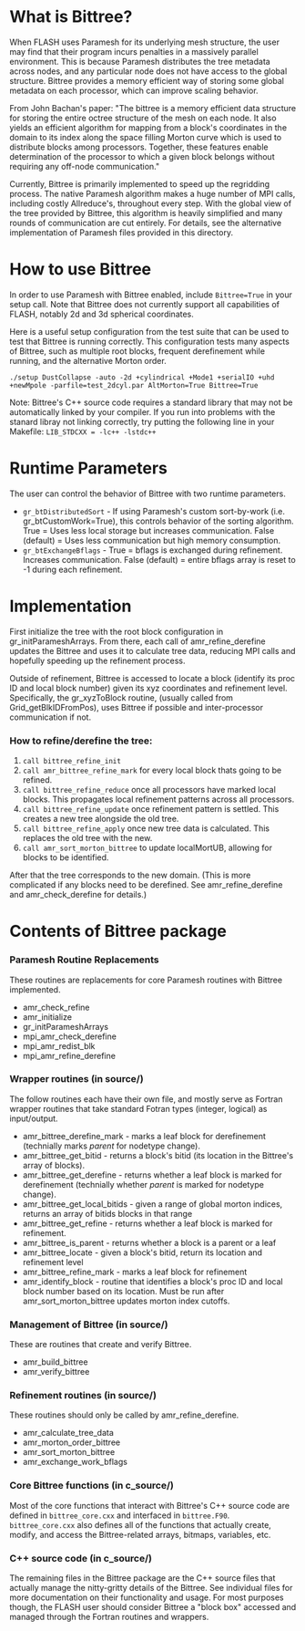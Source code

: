 # What is Bittree?
When FLASH uses Paramesh for its underlying mesh structure, the user may find that their program incurs penalties in a massively parallel environment. This is because Paramesh distributes the tree metadata across nodes, and any particular node does not have access to the global structure. Bittree provides a memory efficient way of storing some global metadata on each processor, which can improve scaling behavior.

From John Bachan's paper: "The bittree is a memory efficient data structure for storing the entire octree structure of the mesh on each node. It also yields an efficient algorithm for mapping from a block's coordinates in the domain to its index along the space filling Morton curve which is used to distribute blocks among processors. Together, these features enable determination of the processor to which a given block belongs without requiring any off-node communication."

Currently, Bittree is primarily implemented to speed up the regridding process. The native Paramesh algorithm makes a huge number of MPI calls, including costly Allreduce's, throughout every step. With the global view of the tree provided by Bittree, this algorithm is heavily simplified and many rounds of communication are cut entirely. For details, see the alternative implementation of Paramesh files provided in this directory.
# How to use Bittree
In order to use Paramesh with Bittree enabled, include `Bittree=True` in your setup call. Note that Bittree does not currently support all capabilities of FLASH, notably 2d and 3d spherical coordinates.

Here is a useful setup configuration from the test suite that can be used to test that Bittree is running correctly. This configuration tests many aspects of Bittree, such as multiple root blocks, frequent derefinement while running, and the alternative Morton order.

`./setup DustCollapse -auto -2d +cylindrical +Mode1 +serialIO +uhd +newMpole -parfile=test_2dcyl.par AltMorton=True Bittree=True`

Note: Bittree's C++ source code requires a standard library that may not be automatically linked by your compiler. If you run into problems with the stanard libray not linking correctly, try putting the following line in your Makefile:
`LIB_STDCXX = -lc++ -lstdc++`
# Runtime Parameters
The user can control the behavior of Bittree with two runtime parameters. 
- `gr_btDistributedSort` - If using Paramesh's custom sort-by-work (i.e. gr\_btCustomWork=True), this controls behavior of the sorting algorithm. True = Uses less local storage but increases communication. False (default) = Uses less communication but high memory consumption.
- `gr_btExchangeBflags` - True = bflags is exchanged during refinement. Increases communication. False (default) = entire bflags array is reset to -1 during each refinement.
# Implementation
First initialize the tree with the root block configuration in gr\_initParameshArrays. From there, each call of amr\_refine\_derefine updates the Bittree and uses it to calculate tree data, reducing MPI calls and hopefully speeding up the refinement process.

Outside of refinement, Bittree is accessed to locate a block (identify its proc ID and local block number) given its xyz coordinates and refinement level. Specifically, the gr\_xyzToBlock routine, (usually called from Grid\_getBlkIDFromPos), uses Bittree if possible and inter-processor communication if not. 
### How to refine/derefine the tree:
   1. `call bittree_refine_init`
   2. `call amr_bittree_refine_mark`  for every local block thats going to be refined.
   3. `call bittree_refine_reduce`  once all processors have marked local blocks. This propagates local refinement patterns across all processors.
   4. `call bittree_refine_update`  once refinement pattern is settled. This creates a new tree alongside the old tree.
   5. `call bittree_refine_apply` once new tree data is calculated. This replaces the old tree with the new.
   6. `call amr_sort_morton_bittree`  to update localMortUB, allowing for blocks to be identified.

After that the tree corresponds to the new domain. (This is more complicated if any blocks need to be derefined. See amr\_refine\_derefine and amr\_check\_derefine for details.)

# Contents of Bittree package
### Paramesh Routine Replacements
These routines are replacements for core Paramesh routines with Bittree implemented.
- amr\_check\_refine
- amr\_initialize
- gr\_initParameshArrays
- mpi\_amr\_check\_derefine
- mpi\_amr\_redist\_blk
- mpi\_amr\_refine\_derefine
### Wrapper routines (in source/)
The follow routines each have their own file, and mostly serve as Fortran wrapper routines that take standard Fotran types (integer, logical) as input/output.
- amr\_bittree\_derefine\_mark - marks a leaf block for derefinement (technially marks *parent* for nodetype change).
- amr\_bittree\_get\_bitid - returns a block's bitid (its location in the Bittree's array of blocks).
- amr\_bittree\_get\_derefine - returns whether a leaf block is marked for derefinement (technially whether *parent* is marked for nodetype change).
- amr\_bittree\_get\_local\_bitids - given a range of global morton indices, returns an array of bitids blocks in that range
- amr\_bittree\_get\_refine - returns whether a leaf block is marked for refinement.
- amr\_bittree\_is\_parent - returns whether a block is a parent or a leaf
- amr\_bittree\_locate - given a block's bitid, return its location and refinement level
- amr\_bittree\_refine\_mark - marks a leaf block for refinement
- amr\_identify\_block - routine that identifies a block's proc ID and local block number based on its location. Must be run after amr\_sort\_morton\_bittree updates morton index cutoffs.
### Management of Bittree (in source/)
These are routines that create and verify Bittree.
- amr\_build\_bittree
- amr\_verify\_bittree
### Refinement routines (in source/)
These routines should only be called by amr\_refine\_derefine.
- amr\_calculate\_tree\_data
- amr\_morton\_order\_bittree
- amr\_sort\_morton\_bittree
- amr\_exchange\_work\_bflags
### Core Bittree functions (in c\_source/)
Most of the core functions that interact with Bittree's C++ source code are defined in `bittree_core.cxx` and interfaced in `bittree.F90`. `bittree_core.cxx` also defines all of the functions that actually create, modify, and access the Bittree-related arrays, bitmaps, variables, etc.
### C++ source code (in c\_source/)
The remaining files in the Bittree package are the C++ source files that actually manage the nitty-gritty details of the Bittree. See individual files for more documentation on their functionality and usage. For most purposes though, the FLASH user should consider Bittree a "block box" accessed and managed through the Fortran routines and wrappers. 

